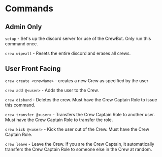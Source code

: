 # Commands

## Admin Only

`setup` - Set's up the discord server for use of the CrewBot. Only run this command once.

`crew wipeall` - Resets the entire discord and erases all crews.

## User Front Facing

`crew create <crewName>` - creates a new Crew as specified by the user

`crew add @<user>` - Adds the user to the Crew.

`crew disband` - Deletes the crew. Must have the Crew Captain Role to issue this command.

`crew transfer @<user>` - Transfers the Crew Captain Role to another user. Must have the Crew Captain Role to transfer the role.

`crew kick @<user>` - Kick the user out of the Crew. Must have the Crew Captain Role.

`crew leave` - Leave the Crew. If you are the Crew Captain, it automatically transfers the Crew Captain Role to someone else in the Crew at random.